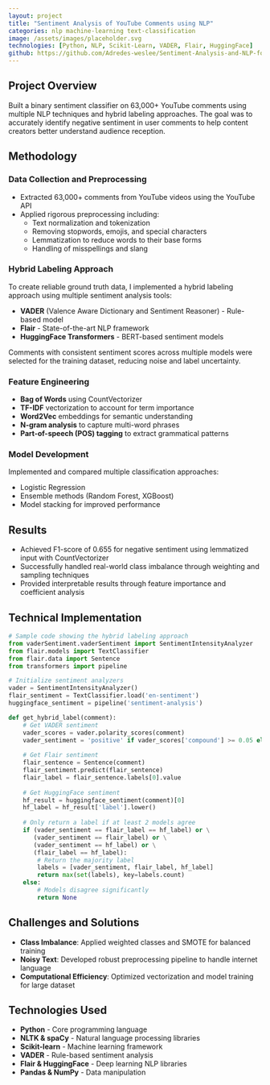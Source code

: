 ```yaml
---
layout: project
title: "Sentiment Analysis of YouTube Comments using NLP"
categories: nlp machine-learning text-classification
image: /assets/images/placeholder.svg
technologies: [Python, NLP, Scikit-Learn, VADER, Flair, HuggingFace]
github: https://github.com/Adredes-weslee/Sentiment-Analysis-and-NLP-for-a-Youtube-Video
---
```


## Project Overview

Built a binary sentiment classifier on 63,000+ YouTube comments using multiple NLP techniques and hybrid labeling approaches. The goal was to accurately identify negative sentiment in user comments to help content creators better understand audience reception.

## Methodology

### Data Collection and Preprocessing

- Extracted 63,000+ comments from YouTube videos using the YouTube API
- Applied rigorous preprocessing including:
  - Text normalization and tokenization
  - Removing stopwords, emojis, and special characters
  - Lemmatization to reduce words to their base forms
  - Handling of misspellings and slang

### Hybrid Labeling Approach

To create reliable ground truth data, I implemented a hybrid labeling approach using multiple sentiment analysis tools:

- **VADER** (Valence Aware Dictionary and Sentiment Reasoner) - Rule-based model
- **Flair** - State-of-the-art NLP framework
- **HuggingFace Transformers** - BERT-based sentiment models

Comments with consistent sentiment scores across multiple models were selected for the training dataset, reducing noise and label uncertainty.

### Feature Engineering

- **Bag of Words** using CountVectorizer
- **TF-IDF** vectorization to account for term importance
- **Word2Vec** embeddings for semantic understanding
- **N-gram analysis** to capture multi-word phrases
- **Part-of-speech (POS) tagging** to extract grammatical patterns

### Model Development

Implemented and compared multiple classification approaches:

- Logistic Regression
- Ensemble methods (Random Forest, XGBoost)
- Model stacking for improved performance

## Results

- Achieved F1-score of 0.655 for negative sentiment using lemmatized input with CountVectorizer
- Successfully handled real-world class imbalance through weighting and sampling techniques
- Provided interpretable results through feature importance and coefficient analysis

## Technical Implementation

```python
# Sample code showing the hybrid labeling approach
from vaderSentiment.vaderSentiment import SentimentIntensityAnalyzer
from flair.models import TextClassifier
from flair.data import Sentence
from transformers import pipeline

# Initialize sentiment analyzers
vader = SentimentIntensityAnalyzer()
flair_sentiment = TextClassifier.load('en-sentiment')
huggingface_sentiment = pipeline('sentiment-analysis')

def get_hybrid_label(comment):
    # Get VADER sentiment
    vader_scores = vader.polarity_scores(comment)
    vader_sentiment = 'positive' if vader_scores['compound'] >= 0.05 else 'negative'
    
    # Get Flair sentiment
    flair_sentence = Sentence(comment)
    flair_sentiment.predict(flair_sentence)
    flair_label = flair_sentence.labels[0].value
    
    # Get HuggingFace sentiment
    hf_result = huggingface_sentiment(comment)[0]
    hf_label = hf_result['label'].lower()
    
    # Only return a label if at least 2 models agree
    if (vader_sentiment == flair_label == hf_label) or \
       (vader_sentiment == flair_label) or \
       (vader_sentiment == hf_label) or \
       (flair_label == hf_label):
        # Return the majority label
        labels = [vader_sentiment, flair_label, hf_label]
        return max(set(labels), key=labels.count)
    else:
        # Models disagree significantly
        return None
```

## Challenges and Solutions

- **Class Imbalance**: Applied weighted classes and SMOTE for balanced training
- **Noisy Text**: Developed robust preprocessing pipeline to handle internet language
- **Computational Efficiency**: Optimized vectorization and model training for large dataset

## Technologies Used

- **Python** - Core programming language
- **NLTK & spaCy** - Natural language processing libraries
- **Scikit-learn** - Machine learning framework
- **VADER** - Rule-based sentiment analysis
- **Flair & HuggingFace** - Deep learning NLP libraries
- **Pandas & NumPy** - Data manipulation
